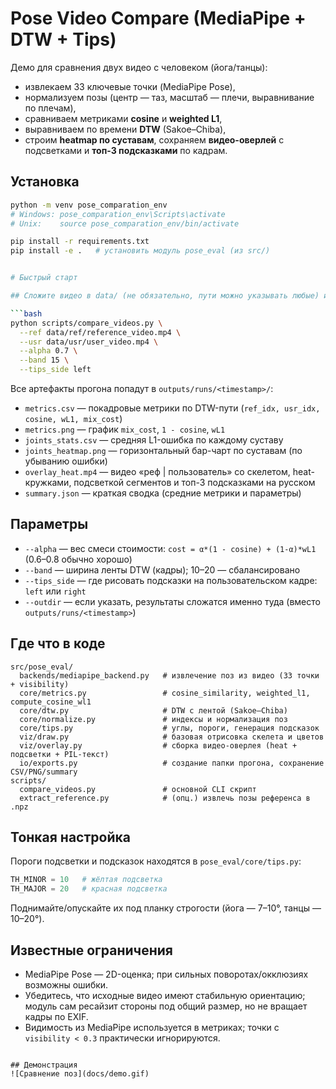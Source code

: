 # Pose Video Compare (MediaPipe + DTW + Tips)

Демо для сравнения двух видео с человеком (йога/танцы):
- извлекаем 33 ключевые точки (MediaPipe Pose),
- нормализуем позы (центр — таз, масштаб — плечи, выравнивание по плечам),
- сравниваем метриками **cosine** и **weighted L1**,
- выравниваем по времени **DTW** (Sakoe–Chiba),
- строим **heatmap по суставам**, сохраняем **видео-оверлей** с подсветками и **топ-3 подсказками** по кадрам.

## Установка

```bash
python -m venv pose_comparation_env
# Windows: pose_comparation_env\Scripts\activate
# Unix:    source pose_comparation_env/bin/activate

pip install -r requirements.txt
pip install -e .   # установить модуль pose_eval (из src/)


# Быстрый старт

## Сложите видео в data/ (не обязательно, пути можно указывать любые) и запустите:

```bash
python scripts/compare_videos.py \
  --ref data/ref/reference_video.mp4 \
  --usr data/usr/user_video.mp4 \
  --alpha 0.7 \
  --band 15 \
  --tips_side left
```

Все артефакты прогона попадут в `outputs/runs/<timestamp>/`:

* `metrics.csv` — покадровые метрики по DTW-пути (`ref_idx, usr_idx, cosine, wL1, mix_cost`)
* `metrics.png` — график `mix_cost`, `1 - cosine`, `wL1`
* `joints_stats.csv` — средняя L1-ошибка по каждому суставу
* `joints_heatmap.png` — горизонтальный бар-чарт по суставам (по убыванию ошибки)
* `overlay_heat.mp4` — видео «реф | пользователь» со скелетом, heat-кружками, подсветкой сегментов и топ-3 подсказками на русском
* `summary.json` — краткая сводка (средние метрики и параметры)

## Параметры

* `--alpha` — вес смеси стоимости: `cost = α*(1 - cosine) + (1-α)*wL1` (0.6–0.8 обычно хорошо)
* `--band` — ширина ленты DTW (кадры); 10–20 — сбалансировано
* `--tips_side` — где рисовать подсказки на пользовательском кадре: `left` или `right`
* `--outdir` — если указать, результаты сложатся именно туда (вместо `outputs/runs/<timestamp>`)

## Где что в коде

```
src/pose_eval/
  backends/mediapipe_backend.py   # извлечение поз из видео (33 точки + visibility)
  core/metrics.py                 # cosine_similarity, weighted_l1, compute_cosine_wl1
  core/dtw.py                     # DTW с лентой (Sakoe–Chiba)
  core/normalize.py               # индексы и нормализация поз
  core/tips.py                    # углы, пороги, генерация подсказок
  viz/draw.py                     # базовая отрисовка скелета и цветов
  viz/overlay.py                  # сборка видео-оверлея (heat + подсветки + PIL-текст)
  io/exports.py                   # создание папки прогона, сохранение CSV/PNG/summary
scripts/
  compare_videos.py               # основной CLI скрипт
  extract_reference.py            # (опц.) извлечь позы референса в .npz
```

## Тонкая настройка

Пороги подсветки и подсказок находятся в `pose_eval/core/tips.py`:

```python
TH_MINOR = 10   # жёлтая подсветка
TH_MAJOR = 20   # красная подсветка
```

Поднимайте/опускайте их под планку строгости (йога — 7–10°, танцы — 10–20°).

## Известные ограничения

* MediaPipe Pose — 2D-оценка; при сильных поворотах/окклюзиях возможны ошибки.
* Убедитесь, что исходные видео имеют стабильную ориентацию; модуль сам ресайзит стороны
  под общий размер, но не вращает кадры по EXIF.
* Видимость из MediaPipe используется в метриках; точки с `visibility < 0.3` практически игнорируются.

```

## Демонстрация
![Сравнение поз](docs/demo.gif)
